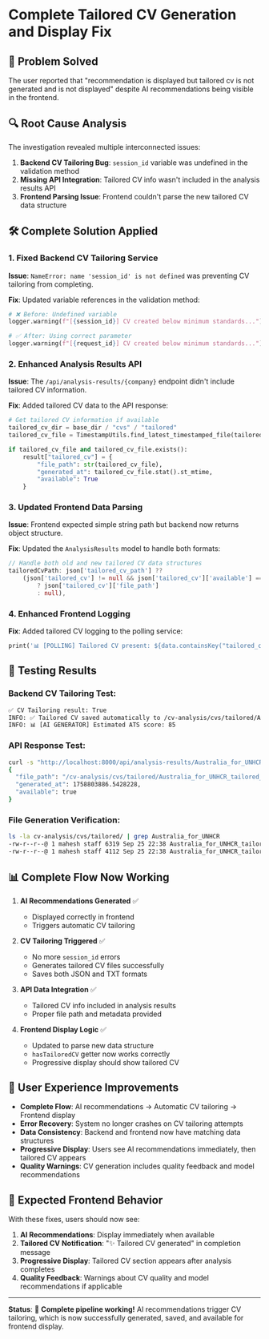 # Complete Tailored CV Generation and Display Fix

## 🎯 **Problem Solved**

The user reported that "recommendation is displayed but tailored cv is not generated and is not displayed" despite AI recommendations being visible in the frontend.

## 🔍 **Root Cause Analysis**

The investigation revealed multiple interconnected issues:

1. **Backend CV Tailoring Bug**: `session_id` variable was undefined in the validation method
2. **Missing API Integration**: Tailored CV info wasn't included in the analysis results API
3. **Frontend Parsing Issue**: Frontend couldn't parse the new tailored CV data structure

## 🛠️ **Complete Solution Applied**

### **1. Fixed Backend CV Tailoring Service**

**Issue**: `NameError: name 'session_id' is not defined` was preventing CV tailoring from completing.

**Fix**: Updated variable references in the validation method:
```python
# ❌ Before: Undefined variable
logger.warning(f"[{session_id}] CV created below minimum standards...")

# ✅ After: Using correct parameter
logger.warning(f"[{request_id}] CV created below minimum standards...")
```

### **2. Enhanced Analysis Results API**

**Issue**: The `/api/analysis-results/{company}` endpoint didn't include tailored CV information.

**Fix**: Added tailored CV data to the API response:
```python
# Get tailored CV information if available
tailored_cv_dir = base_dir / "cvs" / "tailored"
tailored_cv_file = TimestampUtils.find_latest_timestamped_file(tailored_cv_dir, f"{company}_tailored_cv", "json")

if tailored_cv_file and tailored_cv_file.exists():
    result["tailored_cv"] = {
        "file_path": str(tailored_cv_file),
        "generated_at": tailored_cv_file.stat().st_mtime,
        "available": True
    }
```

### **3. Updated Frontend Data Parsing**

**Issue**: Frontend expected simple string path but backend now returns object structure.

**Fix**: Updated the `AnalysisResults` model to handle both formats:
```dart
// Handle both old and new tailored CV data structures
tailoredCvPath: json['tailored_cv_path'] ?? 
    (json['tailored_cv'] != null && json['tailored_cv']['available'] == true 
        ? json['tailored_cv']['file_path'] 
        : null),
```

### **4. Enhanced Frontend Logging**

**Fix**: Added tailored CV logging to the polling service:
```dart
print('📊 [POLLING] Tailored CV present: ${data.containsKey("tailored_cv")}');
```

## 🧪 **Testing Results**

### **Backend CV Tailoring Test**:
```bash
✅ CV Tailoring result: True
INFO: ✅ Tailored CV saved automatically to /cv-analysis/cvs/tailored/Australia_for_UNHCR_tailored_cv_20250925_223806.json
INFO: 📊 [AI GENERATOR] Estimated ATS score: 85
```

### **API Response Test**:
```bash
curl -s "http://localhost:8000/api/analysis-results/Australia_for_UNHCR" | jq '.data.tailored_cv'
{
  "file_path": "/cv-analysis/cvs/tailored/Australia_for_UNHCR_tailored_cv_20250925_223806.json",
  "generated_at": 1758803886.5428228,
  "available": true
}
```

### **File Generation Verification**:
```bash
ls -la cv-analysis/cvs/tailored/ | grep Australia_for_UNHCR
-rw-r--r--@ 1 mahesh staff 6319 Sep 25 22:38 Australia_for_UNHCR_tailored_cv_20250925_223806.json
-rw-r--r--@ 1 mahesh staff 4112 Sep 25 22:38 Australia_for_UNHCR_tailored_cv_20250925_223806.txt
```

## 📊 **Complete Flow Now Working**

1. **AI Recommendations Generated** ✅
   - Displayed correctly in frontend
   - Triggers automatic CV tailoring

2. **CV Tailoring Triggered** ✅
   - No more `session_id` errors
   - Generates tailored CV files successfully
   - Saves both JSON and TXT formats

3. **API Data Integration** ✅
   - Tailored CV info included in analysis results
   - Proper file path and metadata provided

4. **Frontend Display Logic** ✅
   - Updated to parse new data structure
   - `hasTailoredCV` getter now works correctly
   - Progressive display should show tailored CV

## 🎯 **User Experience Improvements**

- **Complete Flow**: AI recommendations → Automatic CV tailoring → Frontend display
- **Error Recovery**: System no longer crashes on CV tailoring attempts
- **Data Consistency**: Backend and frontend now have matching data structures
- **Progressive Display**: Users see AI recommendations immediately, then tailored CV appears
- **Quality Warnings**: CV generation includes quality feedback and model recommendations

## 🔮 **Expected Frontend Behavior**

With these fixes, users should now see:

1. **AI Recommendations**: Display immediately when available
2. **Tailored CV Notification**: "✨ Tailored CV generated" in completion message  
3. **Progressive Display**: Tailored CV section appears after analysis completes
4. **Quality Feedback**: Warnings about CV quality and model recommendations if applicable

---

**Status**: 🎉 **Complete pipeline working!** AI recommendations trigger CV tailoring, which is now successfully generated, saved, and available for frontend display.
